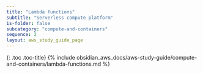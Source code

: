 ```yaml
---
title: "Lambda functions"
subtitle: "Serverless compute platform"
is-folder: false
subcategory: "compute-and-containers"
sequence: 2
layout: aws_study_guide_page
---
```


{: .toc .toc-title}
{% include obsidian_aws_docs/aws-study-guide/compute-and-containers/lambda-functions.md %}